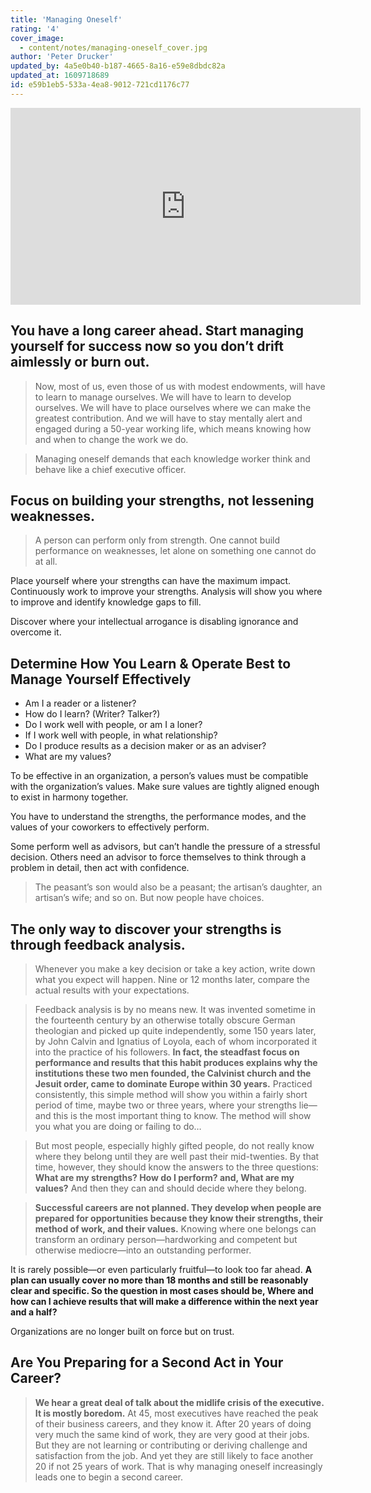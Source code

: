 ```yaml
---
title: 'Managing Oneself'
rating: '4'
cover_image:
  - content/notes/managing-oneself_cover.jpg
author: 'Peter Drucker'
updated_by: 4a5e0b40-b187-4665-8a16-e59e8dbdc82a
updated_at: 1609718689
id: e59b1eb5-533a-4ea8-9012-721cd1176c77
---
```

<iframe width="560" height="315" src="https://www.youtube.com/embed/YmT2XdHrWJo" frameborder="0" allow="accelerometer; autoplay; encrypted-media; gyroscope; picture-in-picture" allowfullscreen></iframe>

## You have a long career ahead. Start managing yourself for success now so you don’t drift aimlessly or burn out.
> Now, most of us, even those of us with modest endowments, will have to learn to manage ourselves. We will have to learn to develop ourselves. We will have to place ourselves where we can make the greatest contribution. And we will have to stay mentally alert and engaged during a 50-year working life, which means knowing how and when to change the work we do.

> Managing oneself demands that each knowledge worker think and behave like a chief executive officer.

## Focus on building your strengths, not lessening weaknesses.

> A person can perform only from strength. One cannot build performance on weaknesses, let alone on something one cannot do at all.

Place yourself where your strengths can have the maximum impact. Continuously work to improve your strengths. Analysis will show you where to improve and identify knowledge gaps to fill.

Discover where your intellectual arrogance is disabling ignorance and overcome it.

## Determine How You Learn & Operate Best to Manage Yourself Effectively
* Am I a reader or a listener? 
* How do I learn? (Writer? Talker?)
* Do I work well with people, or am I a loner?
* If I work well with people, in what relationship?
* Do I produce results as a decision maker or as an adviser?
* What are my values?

To be effective in an organization, a person’s values must be compatible with the organization’s values. Make sure values are tightly aligned enough to exist in harmony together.

You have to understand the strengths, the performance modes, and the values of your coworkers to effectively perform.

Some perform well as advisors, but can’t handle the pressure of a stressful decision. Others need an advisor to force themselves to think through a problem in detail, then act with confidence.

> The peasant’s son would also be a peasant; the artisan’s daughter, an artisan’s wife; and so on. But now people have choices.

## The only way to discover your strengths is through feedback analysis. 

> Whenever you make a key decision or take a key action, write down what you expect will happen. Nine or 12 months later, compare the actual results with your expectations.

> Feedback analysis is by no means new. It was invented sometime in the fourteenth century by an otherwise totally obscure German theologian and picked up quite independently, some 150 years later, by John Calvin and Ignatius of Loyola, each of whom incorporated it into the practice of his followers. **In fact, the steadfast focus on performance and results that this habit produces explains why the institutions these two men founded, the Calvinist church and the Jesuit order, came to dominate Europe within 30 years.** Practiced consistently, this simple method will show you within a fairly short period of time, maybe two or three years, where your strengths lie—and this is the most important thing to know. The method will show you what you are doing or failing to do…

> But most people, especially highly gifted people, do not really know where they belong until they are well past their mid-twenties. By that time, however, they should know the answers to the three questions: **What are my strengths? How do I perform? and, What are my values?** And then they can and should decide where they belong.

> **Successful careers are not planned. They develop when people are prepared for opportunities because they know their strengths, their method of work, and their values.** Knowing where one belongs can transform an ordinary person—hardworking and competent but otherwise mediocre—into an outstanding performer.

It is rarely possible—or even particularly fruitful—to look too far ahead. **A plan can usually cover no more than 18 months and still be reasonably clear and specific. So the question in most cases should be, Where and how can I achieve results that will make a difference within the next year and a half?**

Organizations are no longer built on force but on trust.

## Are You Preparing for a Second Act in Your Career?

> **We hear a great deal of talk about the midlife crisis of the executive. It is mostly boredom.** At 45, most executives have reached the peak of their business careers, and they know it. After 20 years of doing very much the same kind of work, they are very good at their jobs. But they are not learning or contributing or deriving challenge and satisfaction from the job. And yet they are still likely to face another 20 if not 25 years of work. That is why managing oneself increasingly leads one to begin a second career.